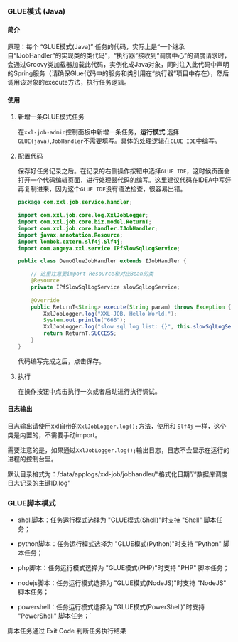 ### GLUE模式 (Java)

#### 简介

原理：每个 “GLUE模式(Java)” 任务的代码，实际上是“一个继承自“IJobHandler”的实现类的类代码”，“执行器”接收到“调度中心”的调度请求时，会通过Groovy类加载器加载此代码，实例化成Java对象，同时注入此代码中声明的Spring服务（请确保Glue代码中的服务和类引用在“执行器”项目中存在），然后调用该对象的execute方法，执行任务逻辑。

#### 使用

1. 新增一条GLUE模式任务

   在`xxl-job-admin`控制面板中新增一条任务，**运行模式** 选择 `GLUE(java)`,`JobHandler`不需要填写。具体的处理逻辑在`GLUE IDE`中编写。

2. 配置代码

   保存好任务记录之后。在记录的右侧操作按钮中选择`GLUE IDE`，这时候页面会打开一个代码编辑页面，进行处理器代码的编写。这里建议代码在IDEA中写好再复制进来，因为这个`GLUE IDE`没有语法检查，很容易出错。

   ```java
   package com.xxl.job.service.handler;
   
   import com.xxl.job.core.log.XxlJobLogger;
   import com.xxl.job.core.biz.model.ReturnT;
   import com.xxl.job.core.handler.IJobHandler;
   import javax.annotation.Resource;
   import lombok.extern.slf4j.Slf4j;
   import com.angeya.xxl.service.IPfSlowSqlLogService;
   
   public class DemoGlueJobHandler extends IJobHandler {
   
       // 这里注意要import Resource和对应Bean的类
       @Resource
       private IPfSlowSqlLogService slowSqlLogService;  
     
       @Override
       public ReturnT<String> execute(String param) throws Exception {
           XxlJobLogger.log("XXL-JOB, Hello World.");
           System.out.println("666");
           XxlJobLogger.log("slow sql log list: {}", this.slowSqlLogService.getList());
           return ReturnT.SUCCESS;
       }
   }
   ```

   代码编写完成之后，点击保存。

3. 执行

   在操作按钮中点击执行一次或者启动进行执行调试。

#### 日志输出

日志输出请使用xxl自带的`XxlJobLogger.log();`方法，使用和 `Slf4j` 一样，这个类是内置的，不需要手动import。

需要注意的是，如果通过`XxlJobLogger.log();`输出日志，日志不会显示在运行的进程的控制台里。

默认目录格式为：/data/applogs/xxl-job/jobhandler/“格式化日期”/“数据库调度日志记录的主键ID.log”

### GLUE脚本模式

- shell脚本：任务运行模式选择为 "GLUE模式(Shell)"时支持 "Shell" 脚本任务；

- python脚本：任务运行模式选择为 "GLUE模式(Python)"时支持 "Python" 脚本任务；

- php脚本：任务运行模式选择为 "GLUE模式(PHP)"时支持 "PHP" 脚本任务；

- nodejs脚本：任务运行模式选择为 "GLUE模式(NodeJS)"时支持 "NodeJS" 脚本任务；

- powershell：任务运行模式选择为 "GLUE模式(PowerShell)"时支持 "PowerShell" 脚本任务；`

脚本任务通过 Exit Code 判断任务执行结果